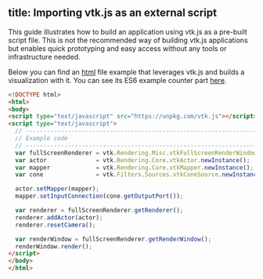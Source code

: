 title: Importing vtk.js as an external script
---

This guide illustrates how to build an application using vtk.js as a pre-built script file. This is not the recommended way of building vtk.js applications but enables quick prototyping and easy access without any tools or infrastructure needed.

Below you can find an [html](https://raw.githubusercontent.com/Kitware/vtk-js/master/Documentation/content/docs/vtk-js-demo.html) file example that leverages vtk.js and builds a visualization with it. You can see its ES6 example counter part [here](https://kitware.github.io/vtk-js/examples/ConeSource.html).

```html vtk-js-demo.html
<!DOCTYPE html>
<html>
<body>
<script type="text/javascript" src="https://unpkg.com/vtk.js"></script>
<script type="text/javascript">
  // --------------------------------------------------------------------------
  // Example code
  // --------------------------------------------------------------------------
  var fullScreenRenderer = vtk.Rendering.Misc.vtkFullScreenRenderWindow.newInstance();
  var actor              = vtk.Rendering.Core.vtkActor.newInstance();
  var mapper             = vtk.Rendering.Core.vtkMapper.newInstance();
  var cone               = vtk.Filters.Sources.vtkConeSource.newInstance();

  actor.setMapper(mapper);
  mapper.setInputConnection(cone.getOutputPort());

  var renderer = fullScreenRenderer.getRenderer();
  renderer.addActor(actor);
  renderer.resetCamera();

  var renderWindow = fullScreenRenderer.getRenderWindow();
  renderWindow.render();
</script>
</body>
</html>
```
